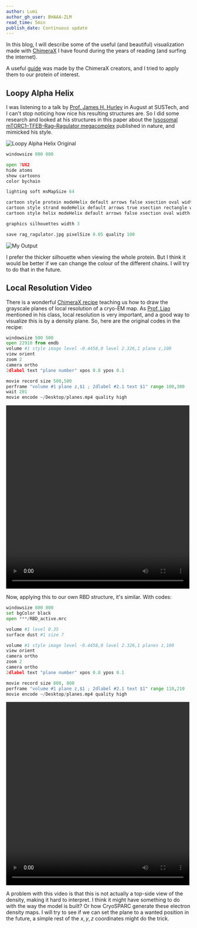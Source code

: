 ```yaml
---
author: Lumi
author_gh_user: BHAAA-ZLM
read_time: 5min 
publish_date: Continuous update
---
```


In this blog, I will describe some of the useful (and beautiful) visualization made with [ChimeraX](https://www.rbvi.ucsf.edu/chimerax/) I have found during the years of reading (and surfing the internet).

A useful [guide](https://rbvi.github.io/chimerax-recipes/) was made by the ChimeraX creators, and I tried to apply them to our protein of interest.

## Loopy Alpha Helix
I was listening to a talk by [Prof. James H. Hurley](https://membrane.berkeley.edu) in August at SUSTech, and I can't stop noticing how nice his resulting structures are. So I did some research and looked at his structures in this paper about the [lysosomal mTORC1–TFEB–Rag–Ragulator megacomplex](https://www.nature.com/articles/s41586-022-05652-7) published in nature, and mimicked his style. 

![Loopy Alpha Helix Original](https://media.springernature.com/full/springer-static/image/art%3A10.1038%2Fs41586-022-05652-7/MediaObjects/41586_2022_5652_Fig2_HTML.png?as=webp)

```python
windowsize 800 800 

open 7UX2
hide atoms 
show cartoons
color bychain

lighting soft msMapSize 64

cartoon style protein modeHelix default arrows false xsection oval width 1 thickness 1
cartoon style strand modeHelix default arrows true xsection rectangle width 2 thickness 1
cartoon style helix modeHelix default arrows false xsection oval width 1.6 thickness 1.2

graphics silhouettes width 3

save rag_ragulator.jpg pixelSize 0.05 quality 100
```

![My Output](chimera/rag_ragulator.jpg)

I prefer the thicker silhouette when viewing the whole protein. But I think it would be better if we can change the colour of the different chains. I will try to do that in the future.

## Local Resolution Video

There is a wonderful [ChimeraX recipe](https://rbvi.github.io/chimerax-recipes/planes/planes.html) teaching us how to draw the grayscale planes of local resolution of a cryo-EM map. As [Prof. Liao](https://liao.bio.sustech.edu.cn/index.html?lang=en-us) mentioned in his class, local resolution is very important, and a good way to visualize this is by a density plane. So, here are the original codes in the recipe:


```python
windowsize 500 500
open 22910 from emdb
volume #1 style image level -0.4458,0 level 2.326,1 plane z,100
view orient
zoom 2
camera ortho
2dlabel text "plane number" xpos 0.8 ypos 0.1

movie record size 500,500
perframe "volume #1 plane z,$1 ; 2dlabel #2.1 text $1" range 100,300
wait 201
movie encode ~/Desktop/planes.mp4 quality high
```

<video width=500 height=500 controls>
  <source src="../chimera/sars_planes.mp4" type="video/mp4">
</video>

Now, applying this to our own RBD structure, it's similar. With codes:

```python
windowsize 800 800
set bgColor black
open ***/RBD_active.mrc

volume #1 level 0.35
surface dust #1 size 7

volume #1 style image level -0.4458,0 level 2.326,1 planes z,100
view orient
camera ortho
zoom 2
camera ortho
2dlabel text "plane number" xpos 0.8 ypos 0.1

movie record size 800, 800
perframe "volume #1 plane z,$1 ; 2dlabel #2.1 text $1" range 110,210
movie encode ~/Desktop/planes.mp4 quality high
```

<video width=500 height=500 controls>
  <source src="../chimera/rbd_planes.mp4" type="video/mp4">
</video>

A problem with this video is that this is not actually a top-side view of the density, making it hard to interpret. I think it might have something to do with the way the model is built? Or how CryoSPARC generate these electron density maps. I will try to see if we can set the plane to a wanted position in the future, a simple rest of the $x,y,z$ coordinates might do the trick.
